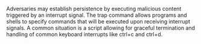 Adversaries may establish persistence by executing malicious content triggered by an interrupt signal. The trap command allows programs and shells to specify commands that will be executed upon receiving interrupt signals. A common situation is a script allowing for graceful termination and handling of common keyboard interrupts like ctrl+c and ctrl+d.
